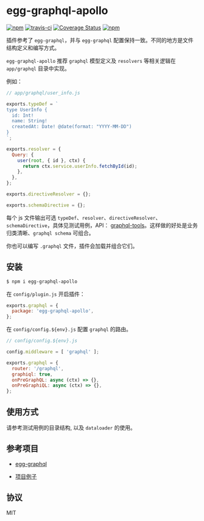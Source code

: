 # egg-graphql-apollo

[![npm](https://img.shields.io/npm/v/egg-graphql-apollo.svg?style=flat-square)](https://www.npmjs.com/package/egg-graphql-apollo)
[![travis-ci](https://travis-ci.org/MinJieLiu/egg-graphql-apollo.svg?branch=master)](https://travis-ci.org/MinJieLiu/egg-graphql-apollo)
[![Coverage Status](https://img.shields.io/codecov/c/github/MinJieLiu/egg-graphql-apollo.svg?style=flat-square)](https://codecov.io/gh/MinJieLiu/egg-graphql-apollo)
[![npm](https://img.shields.io/npm/dt/egg-graphql-apollo.svg?style=flat-square)](https://github.com/MinJieLiu/egg-graphql-apollo)

插件参考了 `egg-graphql`，并与 `egg-graphql` 配置保持一致。不同的地方是文件结构定义和编写方式。

`egg-graphql-apollo` 推荐 `graphql` 模型定义及 `resolvers` 等相关逻辑在 `app/graphql` 目录中实现。

例如：

```js
// app/graphql/user_info.js

exports.typeDef = `
type UserInfo {
  id: Int!
  name: String!
  createdAt: Date! @date(format: "YYYY-MM-DD")
}
`;

exports.resolver = {
  Query: {
    user(root, { id }, ctx) {
      return ctx.service.userInfo.fetchById(id);
    },
  },
};

exports.directiveResolver = {};

exports.schemaDirective = {};

```

每个 js 文件输出可选 `typeDef`、`resolver`、`directiveResolver`、`schemaDirective`，具体见测试用例，API： [graphql-tools](https://github.com/apollographql/graphql-tools)。这样做的好处是业务归类清晰、`graphql schema` 可组合。

你也可以编写 `.graphql` 文件，插件会加载并组合它们。

## 安装

```bash
$ npm i egg-graphql-apollo
```

在 `config/plugin.js` 开启插件：

```js
exports.graphql = {
  package: 'egg-graphql-apollo',
};
```

在 `config/config.${env}.js` 配置 `graphql` 的路由。

```js
// config/config.${env}.js

config.middleware = [ 'graphql' ];

exports.graphql = {
  router: '/graphql',
  graphiql: true,
  onPreGraphQL: async (ctx) => {},
  onPreGraphiQL: async (ctx) => {},
};
```

## 使用方式

请参考测试用例的目录结构, 以及 `dataloader` 的使用。

## 参考项目

- [egg-graphql](https://github.com/eggjs/egg-graphql)

- [项目例子](https://github.com/MinJieLiu/liumingyi-blog-api)

## 协议

MIT
